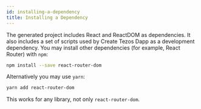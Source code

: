 ```yaml
---
id: installing-a-dependency
title: Installing a Dependency
---
```


The generated project includes React and ReactDOM as dependencies. It also includes a set of scripts used by Create Tezos Dapp as a development dependency. You may install other dependencies (for example, React Router) with `npm`:

```sh
npm install --save react-router-dom
```

Alternatively you may use `yarn`:

```sh
yarn add react-router-dom
```

This works for any library, not only `react-router-dom`.
